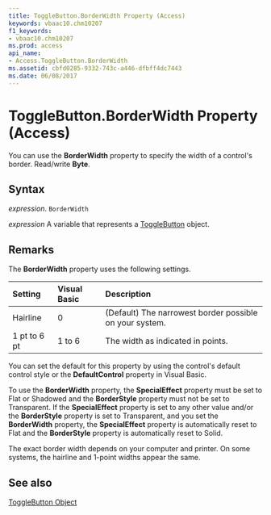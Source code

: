 ```yaml
---
title: ToggleButton.BorderWidth Property (Access)
keywords: vbaac10.chm10207
f1_keywords:
- vbaac10.chm10207
ms.prod: access
api_name:
- Access.ToggleButton.BorderWidth
ms.assetid: cbfd0285-9332-743c-a446-dfbff4dc7443
ms.date: 06/08/2017
---
```



# ToggleButton.BorderWidth Property (Access)

You can use the  **BorderWidth** property to specify the width of a control's border. Read/write **Byte**.


## Syntax

 _expression_. `BorderWidth`

 _expression_ A variable that represents a [ToggleButton](./Access.ToggleButton.md) object.


## Remarks

The  **BorderWidth** property uses the following settings.



|**Setting**|**Visual Basic**|**Description**|
|:-----|:-----|:-----|
|Hairline|0|(Default) The narrowest border possible on your system.|
|1 pt to 6 pt|1 to 6|The width as indicated in points.|
You can set the default for this property by using the control's default control style or the  **DefaultControl** property in Visual Basic.

To use the  **BorderWidth** property, the **SpecialEffect** property must be set to Flat or Shadowed and the **BorderStyle** property must not be set to Transparent. If the **SpecialEffect** property is set to any other value and/or the **BorderStyle** property is set to Transparent, and you set the **BorderWidth** property, the **SpecialEffect** property is automatically reset to Flat and the **BorderStyle** property is automatically reset to Solid.

The exact border width depends on your computer and printer. On some systems, the hairline and 1-point widths appear the same.


## See also


[ToggleButton Object](Access.ToggleButton.md)

